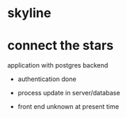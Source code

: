 # skyline
connect the stars
=======
application with postgres backend
- authentication done
- process update in server/database

- front end unknown at present time